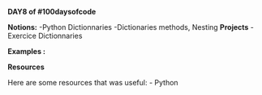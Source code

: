 **DAY8 of #100daysofcode**

**Notions:**
    -Python Dictionnaries
    -Dictionaries methods, Nesting
**Projects**
    -Exercice Dictionnaries

**Examples :**


**Resources**

Here are some resources that was useful:
    - Python
   


